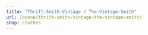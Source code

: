```yaml
---
title: "Thrift-Smith-Vintage / The-Vintage-Smith"
url: /boone/thrift-smith-vintage-the-vintage-smith/
shop: clothes
---
```

